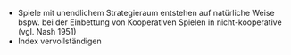 * Spiele mit unendlichem Strategieraum entstehen auf natürliche Weise bspw. bei der Einbettung von Kooperativen Spielen in nicht-kooperative (vgl. Nash 1951)
* Index vervollständigen